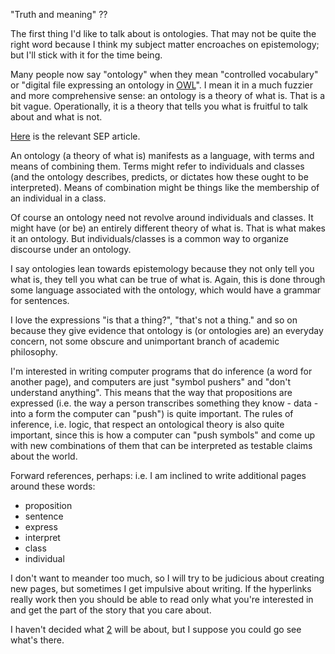 "Truth and meaning" ??

The first thing I'd like to talk about is ontologies.  That may not be
quite the right word because I think my subject matter encroaches on
epistemology; but I'll stick with it for the time being.

Many people now say "ontology" when they mean "controlled vocabulary"
or "digital file expressing an ontology in
[OWL](https://en.wikipedia.org/wiki/Web_Ontology_Language)".  I mean
it in a much fuzzier and more comprehensive sense: an ontology is a
theory of what is.  That is a bit vague. Operationally, it is a theory
that tells you what is fruitful to talk about and what is not.

[Here](https://plato.stanford.edu/entries/logic-ontology/)
is the relevant SEP article.

An ontology (a theory of what is) manifests as a language, with terms
and means of combining them.  Terms might refer to individuals and
classes (and the ontology describes, predicts, or dictates how these
ought to be interpreted).  Means of combination might be things like
the membership of an individual in a class.

Of course an ontology need not revolve around individuals and classes.
It might have (or be) an entirely different theory of what is.  That
is what makes it an ontology.  But individuals/classes is a common way
to organize discourse under an ontology.

I say ontologies lean towards epistemology because they not only tell
you what is, they tell you what can be true of what is.  Again, this
is done through some language associated with the ontology, which
would have a grammar for sentences.

I love the expressions "is that a thing?", "that's not a thing." and
so on because they give evidence that ontology is (or ontologies are)
an everyday concern, not some obscure and unimportant branch of
academic philosophy.

I'm interested in writing computer programs that do inference (a word
for another page), and computers are just "symbol pushers" and "don't
understand anything".  This means that the way that propositions are
expressed (i.e. the way a person transcribes something they know -
data - into a form the computer can "push") is quite important.  The
rules of inference, i.e. logic, that respect an ontological theory is
also quite important, since this is how a computer can "push symbols"
and come up with new combinations of them that can be interpreted as
testable claims about the world.

Forward references, perhaps: i.e. I am inclined to write additional
pages around these words:
 * proposition
 * sentence
 * express
 * interpret
 * class
 * individual

I don't want to meander too much, so I will try to be judicious about
creating new pages, but sometimes I get impulsive about writing.  If
the hyperlinks really work then you should be able to read only what
you're interested in and get the part of the story that you care
about.

I haven't decided what [2](2) will be about, but I suppose you could
go see what's there.
